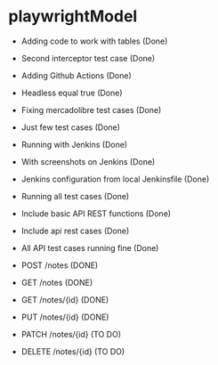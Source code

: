 # playwrightModel

- Adding code to work with tables (Done)

- Second interceptor test case (Done)

- Adding Github Actions (Done)

- Headless equal true (Done)

- Fixing mercadolibre test cases (Done)

- Just few test cases (Done)

- Running with Jenkins (Done)

- With screenshots on Jenkins (Done)

- Jenkins configuration from local Jenkinsfile (Done)

- Running all test cases (Done)

- Include basic API REST functions (Done)

- Include api rest cases (Done)

- All API test cases running fine (Done)

- POST /notes (DONE)

- GET /notes (DONE)

- GET /notes/{id} (DONE)

- PUT /notes/{id} (DONE)

- PATCH /notes/{id} (TO DO)

- DELETE /notes/{id} (TO DO)
